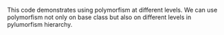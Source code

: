 This code demonstrates using polymorfism at different levels. We can use polymorfism not only on base class but also on different levels in pylumorfism hierarchy.
